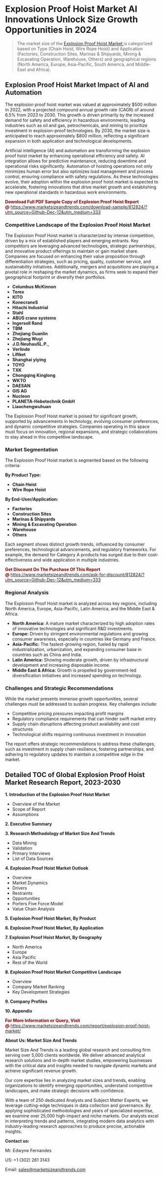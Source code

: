 <H1> Explosion Proof Hoist Market AI Innovations Unlock Size Growth Opportunities in 2024</H1><blockquote><p>The market size of the <a href="https://www.marketsizeandtrends.com/download-sample/812824/?utm_source=Github-Dec-12&amp;utm_medium=333" target="_blank">Explosion Proof Hoist Market </a>is categorized based on Type (Chain Hoist, Wire Rope Hoist) and Application (Factories, Construction Sites, Marinas & Shipyards, Mining & Excavating Operation, Warehouse, Others) and geographical regions (North America, Europe, Asia-Pacific, South America, and Middle-East and Africa).</p></blockquote><p><h2>Explosion Proof Hoist Market Impact of AI and Automation</h2><p>The explosion proof hoist market was valued at approximately $500 million in 2022, with a projected compound annual growth rate (CAGR) of around 6.5% from 2023 to 2030. This growth is driven primarily by the increased demand for safety and efficiency in hazardous environments, leading industries such as oil and gas, petrochemicals, and mining to prioritize investment in explosion-proof technologies. By 2030, the market size is anticipated to reach approximately $800 million, reflecting a significant expansion in both application and technological developments.</p><p>Artificial intelligence (AI) and automation are transforming the explosion proof hoist market by enhancing operational efficiency and safety. AI integration allows for predictive maintenance, reducing downtime and operational risks significantly. Automation of hoisting operations not only minimizes human error but also optimizes load management and process control, ensuring compliance with safety regulations. As these technologies evolve, their adoption within the explosion proof hoist market is expected to accelerate, fostering innovations that drive market growth and establishing new operational standards in hazardous work environments.</p></p><p><strong><span style="color: #800000;">Download Full PDF Sample Copy of Explosion Proof Hoist Report @</span>&nbsp;</strong><a href="https://www.marketsizeandtrends.com/download-sample/812824/?utm_source=Github-Dec-12&amp;utm_medium=333">https://www.marketsizeandtrends.com/download-sample/812824/?utm_source=Github-Dec-12&amp;utm_medium=333</a></p><h3>Competitive Landscape of the Explosion Proof Hoist Market</h3><p>The Explosion Proof Hoist market is characterized by intense competition, driven by a mix of established players and emerging entrants. Key competitors are leveraging advanced technologies, strategic partnerships, and innovative product offerings to maintain or gain market share. Companies are focused on enhancing their value proposition through differentiation strategies, such as pricing, quality, customer service, and sustainability initiatives. Additionally, mergers and acquisitions are playing a pivotal role in reshaping the market dynamics, as firms seek to expand their geographical footprint or diversify their portfolios.</p><p><strong><p><ul><li>Columbus McKinnon </li><li> Terex </li><li> KITO </li><li> KonecraneS </li><li> Hitachi Industrial </li><li> Stahl </li><li> ABUS crane systems </li><li> Ingersoll Rand </li><li> TBM </li><li> Zhejiang Guanlin </li><li> Zhejiang Wuyi </li><li> J.D.NeuhauSL.P., </li><li> Verlinde </li><li> Liftket </li><li> Shanghai yiying </li><li> TOYO </li><li> TXK </li><li> Chongqing Kinglong </li><li> WKTO </li><li> DAESAN </li><li> GIS AG </li><li> Nucleon </li><li> PLANETA-Hebetechnik GmbH </li><li> Liaochengwuhuan</p></li></ul></p></strong></p><p>The Explosion Proof Hoist market is poised for significant growth, supported by advancements in technology, evolving consumer preferences, and dynamic competitive strategies. Companies operating in this space must focus on innovation, regional expansions, and strategic collaborations to stay ahead in this competitive landscape.</p><h3>Market Segmentation</h3><p>The Explosion Proof Hoist market is segmented based on the following criteria:</p><p><strong>By Product Type:</strong></p><p><strong><p><ul><li>Chain Hoist </li><li> Wire Rope Hoist</p></li></ul></p></strong></p><p><strong>By End-User/Application:</strong></p><p><strong><p><ul><li>Factories </li><li> Construction Sites </li><li> Marinas & Shipyards </li><li> Mining & Excavating Operation </li><li> Warehouse </li><li> Others</p></li></ul></p></strong></p><p>Each segment shows distinct growth trends, influenced by consumer preferences, technological advancements, and regulatory frameworks. For example, the demand for Category A products has surged due to their cost-effectiveness and wide application in multiple industries.</p><p><strong><span style="color: #800000;">Get Discount On The Purchase Of This Report @&nbsp;</span></strong><a href="https://www.marketsizeandtrends.com/ask-for-discount/812824/?utm_source=Github-Dec-12&amp;utm_medium=333">https://www.marketsizeandtrends.com/ask-for-discount/812824/?utm_source=Github-Dec-12&amp;utm_medium=333</a></p><h3>Regional Analysis</h3><p>The Explosion Proof Hoist market is analyzed across key regions, including North America, Europe, Asia-Pacific, Latin America, and the Middle East &amp; Africa.</p><ul><li><strong>North America:</strong> A mature market characterized by high adoption rates of innovative technologies and significant R&amp;D investments.</li><li><strong>Europe:</strong> Driven by stringent environmental regulations and growing consumer awareness, especially in countries like Germany and France.</li><li><strong>Asia-Pacific:</strong> The fastest-growing region, fueled by rapid industrialization, urbanization, and expanding consumer base in countries such as China and India.</li><li><strong>Latin America:</strong> Showing moderate growth, driven by infrastructural development and increasing disposable income.</li><li><strong>Middle East &amp; Africa:</strong> Growth is propelled by government-led diversification initiatives and increased spending on technology.</li></ul><h3>Challenges and Strategic Recommendations</h3><p>While the market presents immense growth opportunities, several challenges must be addressed to sustain progress. Key challenges include:</p><ul><li>Competitive pricing pressures impacting profit margins</li><li>Regulatory compliance requirements that can hinder swift market entry</li><li>Supply chain disruptions affecting product availability and cost structures</li><li>Technological shifts requiring continuous investment in innovation</li></ul><p>The report offers strategic recommendations to address these challenges, such as investment in supply chain resilience, fostering partnerships, and adhering to regulatory updates to maintain a competitive edge in the market.</p><h2>Detailed TOC of Global Explosion Proof Hoist Market Research Report, 2023-2030</h2><p><strong>1. Introduction of the Explosion Proof Hoist Market</strong></p><ul><li>Overview of the Market</li><li>Scope of Report</li><li>Assumptions&nbsp;</li></ul><p><strong>2. Executive Summary</strong></p><p><strong>3. Research Methodology of <strong>Market Size And Trends</strong></strong></p><ul><li>Data Mining</li><li>Validation</li><li>Primary Interviews</li><li>List of Data Sources&nbsp;</li></ul><p><strong>4. Explosion Proof Hoist Market Outlook</strong></p><ul><li>Overview</li><li>Market Dynamics</li><li>Drivers</li><li>Restraints</li><li>Opportunities</li><li>Porters Five Force Model</li><li>Value Chain Analysis&nbsp;</li></ul><p><strong>5. Explosion Proof Hoist Market, By Product</strong></p><p><strong>6. Explosion Proof Hoist Market, By Application</strong></p><p><strong>7. Explosion Proof Hoist Market, By Geography</strong></p><ul><li>North America</li><li>Europe</li><li>Asia Pacific</li><li>Rest of the World&nbsp;</li></ul><p><strong>8. Explosion Proof Hoist Market Competitive Landscape</strong></p><ul><li>Overview</li><li>Company Market Ranking</li><li>Key Development Strategies&nbsp;</li></ul><p><strong>9. Company Profiles</strong></p><p><strong>10. Appendix</strong></p><p><strong><span style="color: #800000;">For More Information or Query, Visit @&nbsp;</span></strong><a href="https://www.marketsizeandtrends.com/report/explosion-proof-hoist-market/">https://www.marketsizeandtrends.com/report/explosion-proof-hoist-market/</a></p><p></p><p><strong>About Us:&nbsp;Market Size And Trends</strong></p><p>Market Size And Trends&nbsp;is a leading global research and consulting firm serving over 5,000 clients worldwide. We deliver advanced analytical research solutions and in-depth market studies, empowering businesses with the critical data and insights needed to navigate dynamic markets and achieve significant revenue growth.</p><p>Our core expertise lies in analyzing market sizes and trends, enabling organizations to identify emerging opportunities, understand competitive landscapes, and make strategic decisions with confidence.</p><p>With a team of 250 dedicated Analysts and Subject Matter Experts, we leverage cutting-edge techniques in data collection and governance. By applying sophisticated methodologies and years of specialized expertise, we examine over 25,000 high-impact and niche markets. Our analysts excel in interpreting trends and patterns, integrating modern data analytics with industry-leading research approaches to produce precise, actionable insights.</p><p><strong>Contact us:</strong></p><p>Mr. Edwyne Fernandes</p><p>US: +1 (302) 261 3143</p><p>Email: <a href="mailto:sales@marketsizeandtrends.com">sales@marketsizeandtrends.com</a>&nbsp;</p>
